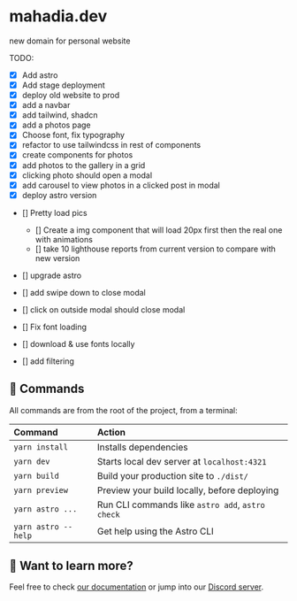 # mahadia.dev
new domain for personal website

TODO:
- [x] Add astro
- [x] Add stage deployment 
- [x] deploy old website to prod
- [x] add a navbar
- [x] add tailwind, shadcn
- [x] add a photos page
- [x] Choose font, fix typography
- [x] refactor to use tailwindcss in rest of components
- [x] create components for photos
- [x] add photos to the gallery in a grid
- [x] clicking photo should open a modal
- [x] add carousel to view photos in a clicked post in modal
- [x] deploy astro version

- [] Pretty load pics
    - [] Create a img component that will load 20px first then the real one with animations
    - [] take 10 lighthouse reports from current version to compare with new version

- [] upgrade astro

- [] add swipe down to close modal
- [] click on outside modal should close modal

- [] Fix font loading
- [] download & use fonts locally

- [] add filtering

## 🧞 Commands

All commands are from the root of the project, from a terminal:

| Command                   | Action                                           |
| :------------------------ | :----------------------------------------------- |
| `yarn install`             | Installs dependencies                            |
| `yarn dev`             | Starts local dev server at `localhost:4321`      |
| `yarn build`           | Build your production site to `./dist/`          |
| `yarn preview`         | Preview your build locally, before deploying     |
| `yarn astro ...`       | Run CLI commands like `astro add`, `astro check` |
| `yarn astro --help` | Get help using the Astro CLI                     |

## 👀 Want to learn more?

Feel free to check [our documentation](https://docs.astro.build) or jump into our [Discord server](https://astro.build/chat).
